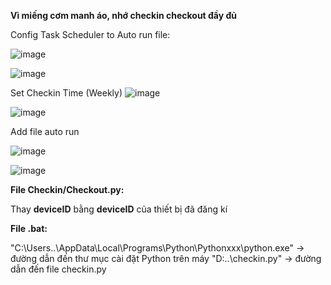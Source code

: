 **Vì miếng cơm manh áo, nhớ checkin checkout đầy đủ**


Config Task Scheduler to Auto run file:

![image](https://github.com/user-attachments/assets/5a3a4a8a-9f41-40f4-8611-358bc2824e51)


![image](https://github.com/user-attachments/assets/c12f3a1b-3325-47d5-ba35-dc5c2f0d88be)

Set Checkin Time (Weekly)
![image](https://github.com/user-attachments/assets/8cbbb01f-5da7-4f91-a56d-2bb71004d0b4)

![image](https://github.com/user-attachments/assets/a4a39a3a-1a50-4b71-af14-054e4a162786)

Add file auto run

![image](https://github.com/user-attachments/assets/01cf7d0d-d4f7-49f2-8410-1cb69a41d3f6)

![image](https://github.com/user-attachments/assets/adb97865-569b-42d7-bd80-e9d93c093ab3)


**File Checkin/Checkout.py:**

Thay **deviceID** bằng **deviceID** của thiết bị đã đăng kí 

**File .bat:**

"C:\Users\..\AppData\Local\Programs\Python\Pythonxxx\python.exe" -> đường dẫn đến thư mục cài đặt Python trên máy
"D:\..\checkin.py" -> đường dẫn đến file checkin.py



